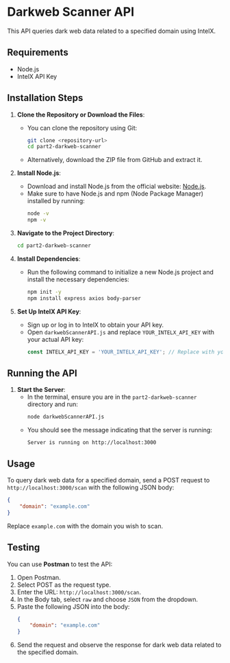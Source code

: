 # Darkweb Scanner API

This API queries dark web data related to a specified domain using IntelX.

## Requirements

- Node.js
- IntelX API Key

## Installation Steps

1. **Clone the Repository or Download the Files**:
   - You can clone the repository using Git:
     ```bash
     git clone <repository-url>
     cd part2-darkweb-scanner
     ```
   - Alternatively, download the ZIP file from GitHub and extract it.

2. **Install Node.js**:
   - Download and install Node.js from the official website: [Node.js](https://nodejs.org/).
   - Make sure to have Node.js and npm (Node Package Manager) installed by running:
     ```bash
     node -v
     npm -v
     ```

3. **Navigate to the Project Directory**:
   ```bash
   cd part2-darkweb-scanner
   ```

4. **Install Dependencies**:
   - Run the following command to initialize a new Node.js project and install the necessary dependencies:
     ```bash
     npm init -y
     npm install express axios body-parser
     ```

5. **Set Up IntelX API Key**:
   - Sign up or log in to IntelX to obtain your API key.
   - Open `darkwebScannerAPI.js` and replace `YOUR_INTELX_API_KEY` with your actual API key:
     ```javascript
     const INTELX_API_KEY = 'YOUR_INTELX_API_KEY'; // Replace with your IntelX API key
     ```

## Running the API

1. **Start the Server**:
   - In the terminal, ensure you are in the `part2-darkweb-scanner` directory and run:
     ```bash
     node darkwebScannerAPI.js
     ```
   - You should see the message indicating that the server is running:
     ```
     Server is running on http://localhost:3000
     ```

## Usage

To query dark web data for a specified domain, send a POST request to `http://localhost:3000/scan` with the following JSON body:

```json
{
    "domain": "example.com"
}
```

Replace `example.com` with the domain you wish to scan.

## Testing

You can use **Postman** to test the API:

1. Open Postman.
2. Select POST as the request type.
3. Enter the URL: `http://localhost:3000/scan`.
4. In the Body tab, select `raw` and choose `JSON` from the dropdown.
5. Paste the following JSON into the body:
   ```json
   {
       "domain": "example.com"
   }
   ```
6. Send the request and observe the response for dark web data related to the specified domain.
